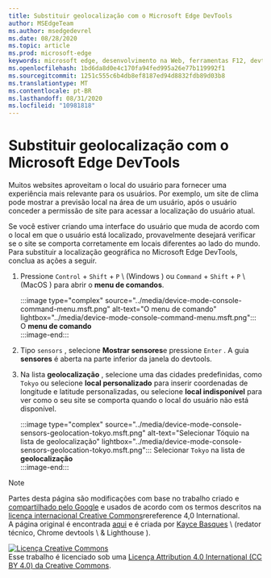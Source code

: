 ```yaml
---
title: Substituir geolocalização com o Microsoft Edge DevTools
author: MSEdgeTeam
ms.author: msedgedevrel
ms.date: 08/28/2020
ms.topic: article
ms.prod: microsoft-edge
keywords: microsoft edge, desenvolvimento na Web, ferramentas F12, devtools
ms.openlocfilehash: 1bd6da8d0e4c170fa94fed995a26e77b119992f1
ms.sourcegitcommit: 1251c555c6b4db8ef8187ed94d8832fdb89d03b8
ms.translationtype: MT
ms.contentlocale: pt-BR
ms.lasthandoff: 08/31/2020
ms.locfileid: "10981818"
---
```

<!-- Copyright Kayce Basques 

   Licensed under the Apache License, Version 2.0 (the "License");
   you may not use this file except in compliance with the License.
   You may obtain a copy of the License at

       https://www.apache.org/licenses/LICENSE-2.0

   Unless required by applicable law or agreed to in writing, software
   distributed under the License is distributed on an "AS IS" BASIS,
   WITHOUT WARRANTIES OR CONDITIONS OF ANY KIND, either express or implied.
   See the License for the specific language governing permissions and
   limitations under the License.  -->





# Substituir geolocalização com o Microsoft Edge DevTools   



Muitos websites aproveitam o local do usuário para fornecer uma experiência mais relevante para os usuários.  Por exemplo, um site de clima pode mostrar a previsão local na área de um usuário, após o usuário conceder a permissão de site para acessar a localização do usuário atual.  

<!--todo: add link to user location section when available -->  

Se você estiver criando uma interface do usuário que muda de acordo com o local em que o usuário está localizado, provavelmente desejará verificar se o site se comporta corretamente em locais diferentes ao lado do mundo.  Para substituir a localização geográfica no Microsoft Edge DevTools, conclua as ações a seguir.  

1.  Pressione `Control` + `Shift` + `P` \ (Windows \) ou `Command` + `Shift` + `P` \ (MacOS \) para abrir o **menu de comandos**.  
    
    :::image type="complex" source="../media/device-mode-console-command-menu.msft.png" alt-text="O menu de comando" lightbox="../media/device-mode-console-command-menu.msft.png":::
       O **menu de comando**  
    :::image-end:::  
    
1.  Tipo `sensors` , selecione **Mostrar sensores**e pressione `Enter` .  A guia **sensores** é aberta na parte inferior da janela do devtools.  
1.  Na lista **geolocalização** , selecione uma das cidades predefinidas, como `Tokyo` ou selecione **local personalizado** para inserir coordenadas de longitude e latitude personalizadas, ou selecione **local indisponível** para ver como o seu site se comporta quando o local do usuário não está disponível.  
    
    :::image type="complex" source="../media/device-mode-console-sensors-geolocation-tokyo.msft.png" alt-text="Selecionar Tóquio na lista de geolocalização" lightbox="../media/device-mode-console-sensors-geolocation-tokyo.msft.png":::
       Selecionar `Tokyo` na lista de **geolocalização**  
    :::image-end:::  
    
<!--  
## Feedback   

  
-->  

<!-- links -->  

<!--[WebFundamentalsNativeHardwareUserLocationIndex]: /web/fundamentals/native-hardware/user-location/index "User Location"  -->  

> [!NOTE]
> Partes desta página são modificações com base no trabalho criado e [compartilhado pelo Google][GoogleSitePolicies] e usados de acordo com os termos descritos na [licença internacional Creative Commons][CCA4IL]rereference 4,0 International.  
> A página original é encontrada [aqui](https://developers.google.com/web/tools/chrome-devtools/device-mode/geolocation) e é criada por [Kayce Basques][KayceBasques] \ (redator técnico, Chrome devtools \ & Lighthouse \).  

[![Licença Creative Commons][CCby4Image]][CCA4IL]  
Esse trabalho é licenciado sob uma [Licença Attribution 4.0 International (CC BY 4.0) da Creative Commons][CCA4IL].  

[CCA4IL]: https://creativecommons.org/licenses/by/4.0  
[CCby4Image]: https://i.creativecommons.org/l/by/4.0/88x31.png  
[GoogleSitePolicies]: https://developers.google.com/terms/site-policies  
[KayceBasques]: https://developers.google.com/web/resources/contributors/kaycebasques  
